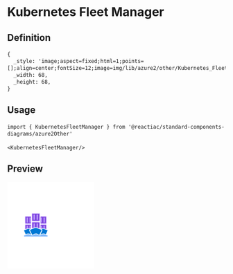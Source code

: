 # Kubernetes Fleet Manager

## Definition

```
{
  _style: 'image;aspect=fixed;html=1;points=[];align=center;fontSize=12;image=img/lib/azure2/other/Kubernetes_Fleet_Manager.svg;strokeColor=none;',
  _width: 68,
  _height: 68,
}
```

## Usage

```
import { KubernetesFleetManager } from '@reactiac/standard-components-diagrams/azure2Other'

<KubernetesFleetManager/>
```

## Preview

<img src="./kubernetes-fleet-manager.png" width="200"/>
